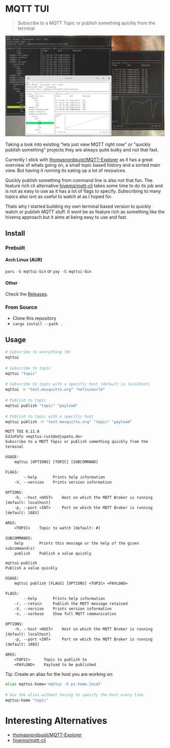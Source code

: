 # MQTT TUI

> Subscribe to a MQTT Topic or publish something quickly from the terminal

![Screenshot](media/screenshot.jpg)

Taking a look into existing "lets just view MQTT right now" or "quickly publish something" projects they are always quite bulky and not that fast.

Currently I stick with [thomasnordquist/MQTT-Explorer](https://github.com/thomasnordquist/MQTT-Explorer) as it has a great overview of whats going on, a small topic based history and a sorted main view.
But having it running its eating up a lot of resources.

Quickly publish something from command line is also not that fun.
The feature rich cli alternative [hivemq/mqtt-cli](https://github.com/hivemq/mqtt-cli) takes some time to do its job and is not as easy to use as it has a lot of flags to specify.
Subscribing to many topics also isnt as useful to watch at as I hoped for.

Thats why I started building my own terminal based version to quickly watch or publish MQTT stuff.
It wont be as feature rich as something like the hivemq approach but it aims at being easy to use and fast.

## Install

### Prebuilt

#### Arch Linux (AUR)

`paru -S mqttui-bin` or `yay -S mqttui-bin`

#### Other

Check the [Releases](https://github.com/EdJoPaTo/mqttui/releases).

### From Source

- Clone this repository
- `cargo install --path .`

## Usage

```sh
# Subscribe to everything (#)
mqttui

# Subscribe to topic
mqttui "topic"

# Subscribe to topic with a specific host (default is localhost)
mqttui -h "test.mosquitto.org" "hello/world"

# Publish to topic
mqttui publish "topic" "payload"

# Publish to topic with a specific host
mqttui publish -h "test.mosquitto.org" "topic" "payload"
```

```plaintext
MQTT TUI 0.11.0
EdJoPaTo <mqttui-rust@edjopato.de>
Subscribe to a MQTT Topic or publish something quickly from the terminal

USAGE:
    mqttui [OPTIONS] [TOPIC] [SUBCOMMAND]

FLAGS:
        --help       Prints help information
    -V, --version    Prints version information

OPTIONS:
    -h, --host <HOST>    Host on which the MQTT Broker is running [default: localhost]
    -p, --port <INT>     Port on which the MQTT Broker is running [default: 1883]

ARGS:
    <TOPIC>    Topic to watch [default: #]

SUBCOMMANDS:
    help       Prints this message or the help of the given subcommand(s)
    publish    Publish a value quickly
```

```plaintext
mqttui-publish
Publish a value quickly

USAGE:
    mqttui publish [FLAGS] [OPTIONS] <TOPIC> <PAYLOAD>

FLAGS:
        --help       Prints help information
    -r, --retain     Publish the MQTT message retained
    -V, --version    Prints version information
    -v, --verbose    Show full MQTT communication

OPTIONS:
    -h, --host <HOST>    Host on which the MQTT Broker is running [default: localhost]
    -p, --port <INT>     Port on which the MQTT Broker is running [default: 1883]

ARGS:
    <TOPIC>      Topic to publish to
    <PAYLOAD>    Payload to be published
```

Tip: Create an alias for the host you are working on:
```bash
alias mqttui-home='mqttui -h pi-home.local'

# Use the alias without having to specify the host every time
mqttui-home "topic"
```

# Interesting Alternatives

- [thomasnordquist/MQTT-Explorer](https://github.com/thomasnordquist/MQTT-Explorer)
- [hivemq/mqtt-cli](https://github.com/hivemq/mqtt-cli)
